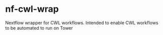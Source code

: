 # nf-cwl-wrap
Nextflow wrapper for CWL workflows. Intended to enable CWL workflows to be automated to run on Tower
